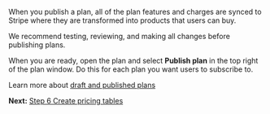 
When you publish a plan, all of the plan features and charges are synced to Stripe where they are transformed into products that users can buy. 

We recommend testing, reviewing, and making all changes before publishing plans. 

When you are ready, open the plan and select **Publish plan** in the top right of the plan window. Do this for each plan you want users to subscribe to.

Learn more about [draft and published plans](/billing/manage-plans/about-plans/)

**Next:** [Step 6 Create pricing tables](/billing/get-started/add-pricing-table/)
